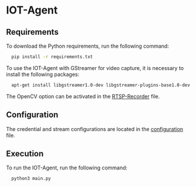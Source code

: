 # IOT-Agent

## Requirements
To download the Python requirements, run the following command:

```bash
  pip install -r requirements.txt
```

To use the IOT-Agent with GStreamer for video capture, it is necessary to install the following packages:

```bash
  apt-get install libgstreamer1.0-dev libgstreamer-plugins-base1.0-dev libgstreamer-plugins-bad1.0-dev gstreamer1.0-plugins-base gstreamer1.0-plugins-good gstreamer1.0-plugins-bad gstreamer1.0-plugins-ugly gstreamer1.0-libav gstreamer1.0-tools gstreamer1.0-x gstreamer1.0-alsa gstreamer1.0-gl gstreamer1.0-gtk3 gstreamer1.0-qt5 gstreamer1.0-pulseaudio libcairo2-dev libxt-dev libgirepository1.0-dev

```

The OpenCV option can be activated in the [RTSP-Recorder](System/App/RTSPRecorder/RTSPRecorder.py) file.

## Configuration
The credential and stream configurations are located in the [configuration](Public/config/system.release.standard.config.ini) file.

## Execution
To run the IOT-Agent, run the following command:

```bash
  python3 main.py
```